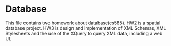 # Database
This file contains two homework about database(cs585).
HW2 is a spatial database project.
HW3 is design and implementation of XML Schemas, XML Stylesheets and the use of the  XQuery to query XML data,
including a web UI.
